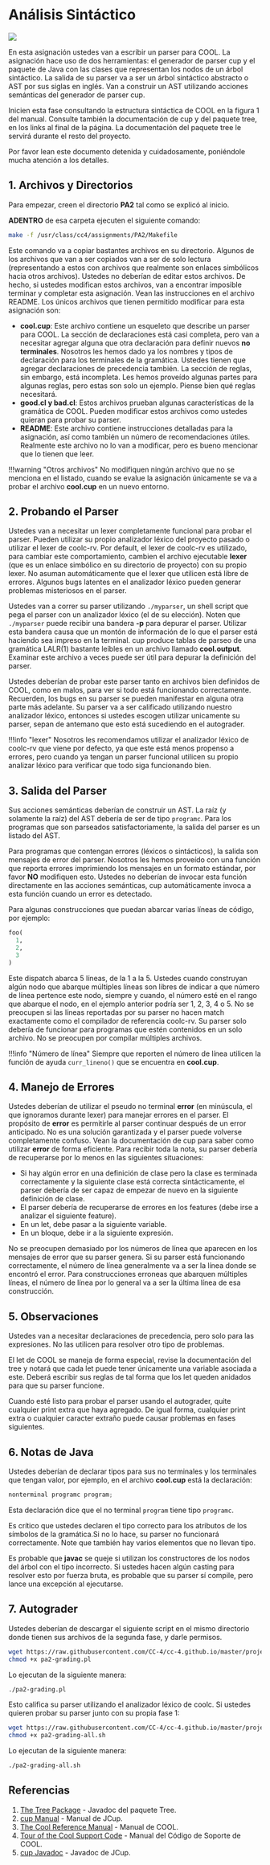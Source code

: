 # Análisis Sintáctico

![](/img/parser.png)

En esta asignación ustedes van a escribir un parser para COOL. La asignación hace uso de dos herramientas: el generador de parser cup y el paquete de Java con las clases que representan los nodos de un árbol sintáctico. La salida de su parser va a ser un árbol sintáctico abstracto o AST por sus siglas en inglés. Van a construir un AST utilizando acciones semánticas del generador de parser cup.

Inicien esta fase consultando la estructura sintáctica de COOL en la figura 1 del manual. Consulte también la documentación de cup y del paquete tree, en los links al final de la página. La documentación del paquete tree le servirá durante el resto del proyecto.

Por favor lean este documento detenida y cuidadosamente, poniéndole mucha atención a los detalles.

## 1. Archivos y Directorios

Para empezar, creen el directorio **PA2** tal como se explicó al inicio.

**ADENTRO** de esa carpeta ejecuten el siguiente comando:

```bash
make -f /usr/class/cc4/assignments/PA2/Makefile
```

Este comando va a copiar bastantes archivos en su directorio. Algunos de los archivos que van a ser copiados van a ser de solo lectura \(representando a estos con archivos que realmente son enlaces simbólicos hacia otros archivos\). Ustedes no deberían de editar estos archivos. De hecho, si ustedes modifican estos archivos, van a encontrar imposible terminar y completar esta asignación. Vean las instrucciones en el archivo README. Los únicos archivos que tienen permitido modificar para esta asignación son:

* **cool.cup**: Este archivo contiene un esqueleto que describe un parser para COOL. La sección de declaraciones está casi completa, pero van a necesitar agregar alguna que otra declaración para definir nuevos **no terminales**. Nosotros les hemos dado ya los nombres y tipos de declaración para los terminales de la gramática. Ustedes tienen que agregar declaraciones de precedencia también. La sección de reglas, sin embargo, está incompleta. Les hemos proveído algunas partes para algunas reglas, pero estas son solo un ejemplo. Piense bien qué reglas necesitará.
* **good.cl y bad.cl**: Estos archivos prueban algunas características de la gramática de COOL. Pueden modificar estos archivos como ustedes quieran para probar su parser.
* **README**: Este archivo contiene instrucciones detalladas para la asignación, así como también un número de recomendaciones útiles. Realmente este archivo no lo van a modificar, pero es bueno mencionar que lo tienen que leer.

!!!warning "Otros archivos"
	No modifiquen ningún archivo que no se menciona en el listado, cuando se evalue la asignación únicamente se va a probar el archivo **cool.cup** en un nuevo entorno.

## 2. Probando el Parser

Ustedes van a necesitar un lexer completamente funcional para probar el parser. Pueden utilizar su propio analizador léxico del proyecto pasado o utilizar el lexer de coolc-rv. Por default, el lexer de coolc-rv es utilizado, para cambiar este comportamiento, cambien el archivo ejecutable **lexer** \(que es un enlace simbólico en su directorio de proyecto\) con su propio lexer. No asuman automáticamente que el lexer que utilicen está libre de errores. Algunos bugs latentes en el analizador léxico pueden generar problemas misteriosos en el parser.

Ustedes van a correr su parser utilizando `./myparser`, un shell script que pega el parser con un analizador léxico \(el de su elección\). Noten que `./myparser` puede recibir una bandera **-p** para depurar el parser. Utilizar esta bandera causa que un montón de información de lo que el parser está haciendo sea impreso en la terminal. cup produce tablas de parseo de una gramática LALR\(1\) bastante leíbles en un archivo llamado **cool.output**. Examinar este archivo a veces puede ser útil para depurar la definición del parser.

Ustedes deberían de probar este parser tanto en archivos bien definidos de COOL, como en malos, para ver si todo está funcionando correctamente. Recuerden, los bugs en su parser se pueden manifestar en alguna otra parte más adelante. Su parser va a ser calificado utilizando nuestro analizador léxico, entonces si ustedes escogen utilizar unicamente su parser, sepan de antemano que esto está sucediendo en el autograder.

!!!info "lexer"
Nosotros les recomendamos utilizar el analizador léxico de coolc-rv que viene por defecto, ya que este está menos propenso a errores, pero cuando ya tengan un parser funcional utilicen su propio analizar léxico para verificar que todo siga funcionando bien.

## 3. Salida del Parser

Sus acciones semánticas deberían de construir un AST. La raíz \(y solamente la raíz\) del AST debería de ser de tipo `programc`. Para los programas que son parseados satisfactoriamente, la salida del parser es un listado del AST.

Para programas que contengan errores \(léxicos o sintácticos\), la salida son mensajes de error del parser. Nosotros les hemos proveído con una función que reporta errores imprimiendo los mensajes en un formato estándar, por favor **NO** modifiquen esto. Ustedes no deberían de invocar esta función directamente en las acciones semánticas, cup automáticamente invoca a esta función cuando un error es detectado.

Para algunas construcciones que puedan abarcar varias líneas de código, por ejemplo:

```python
foo(
  1,
  2,
  3
)
```

Este dispatch abarca 5 líneas, de la 1 a la 5. Ustedes cuando construyan algún nodo que abarque múltiples líneas son libres de indicar a que número de línea pertence este nodo, siempre y cuando, el número esté en el rango que abarque el nodo, en el ejemplo anterior podría ser 1, 2, 3, 4 o 5. No se preocupen si las líneas reportadas por su parser no hacen match exactamente como el compilador de referencia coolc-rv. Su parser solo debería de funcionar para programas que estén contenidos en un solo archivo. No se preocupen por compilar múltiples archivos.

!!!info "Número de línea"
	Siempre que reporten el número de línea utilicen la función de ayuda `curr_lineno()` que se encuentra en **cool.cup**.

## 4. Manejo de Errores

Ustedes deberían de utilizar el pseudo no terminal **error** (en minúscula, el que ignoramos durante lexer) para manejar errores en el parser. El propósito de **error** es permitirle al parser continuar después de un error anticipado. No es una solución garantizada y el parser puede volverse completamente confuso. Vean la documentación de cup para saber como utilizar **error** de forma eficiente. Para recibir toda la nota, su parser debería de recuperarse por lo menos en las siguientes situaciones:

* Si hay algún error en una definición de clase pero la clase es terminada correctamente y la siguiente clase está correcta sintácticamente, el parser debería de ser capaz de empezar de nuevo en la siguiente definición de clase.
* El parser debería de recuperarse de errores en los features \(debe irse a analizar el siguiente feature\).
* En un let, debe pasar a la siguiente variable.
* En un bloque, debe ir a la siguiente expresión.

No se preocupen demasiado por los números de línea que aparecen en los mensajes de error que su parser genera. Si su parser está funcionando correctamente, el número de línea generalmente va a ser la línea donde se encontró el error. Para construcciones erroneas que abarquen múltiples líneas, el número de línea por lo general va a ser la última línea de esa construcción.

## 5. Observaciones

Ustedes van a necesitar declaraciones de precedencia, pero solo para las expresiones. No las utilicen para resolver otro tipo de problemas.

El let de COOL se maneja de forma especial, revise la documentación del tree y notará que cada let puede tener únicamente una variable asociada a este. Deberá escribir sus reglas de tal forma que los let queden anidados para que su parser funcione.

Cuando esté listo para probar el parser usando el autograder, quite cualquier print extra que haya agregado. De igual forma, cualquier print extra o cualquier caracter extraño puede causar problemas en fases siguientes.

## 6. Notas de Java

Ustedes deberían de declarar tipos para sus no terminales y los terminales que tengan valor, por ejemplo, en el archivo **cool.cup** está la declaración:

```java
nonterminal programc program;
```

Esta declaración dice que el no terminal `program` tiene tipo `programc`.

Es crítico que ustedes declaren el tipo correcto para los atributos de los símbolos de la gramática.Si no lo hace, su parser no funcionará correctamente. Note que también hay varios elementos que no llevan tipo.

Es probable que **javac** se queje si utilizan los constructores de los nodos del árbol con el tipo incorrecto. Si ustedes hacen algún casting para resolver esto por fuerza bruta, es probable que su parser sí compile, pero lance una excepción al ejecutarse.

## 7. Autograder

Ustedes deberían de descargar el siguiente script en el mismo directorio donde tienen sus archivos de la segunda fase, y darle permisos.

```bash
wget https://raw.githubusercontent.com/CC-4/cc-4.github.io/master/projects/grading/pa2-grading.pl
chmod +x pa2-grading.pl
```

Lo ejecutan de la siguiente manera:

```bash
./pa2-grading.pl
```

Esto califica su parser utilizando el analizador léxico de coolc. Si ustedes quieren probar su parser junto con su propia fase 1:


```bash
wget https://raw.githubusercontent.com/CC-4/cc-4.github.io/master/projects/grading/pa2-grading-all.sh
chmod +x pa2-grading-all.sh
```

Lo ejecutan de la siguiente manera:

```bash
./pa2-grading-all.sh
```

## Referencias

1. [The Tree Package](http://web.stanford.edu/class/cs143/javadoc/cool_ast/) - Javadoc del paquete Tree.
2. [cup Manual](http://www2.cs.tum.edu/projects/cup/manual.html) - Manual de JCup.
3. [The Cool Reference Manual](http://web.stanford.edu/class/cs143/materials/cool-manual.pdf) - Manual de COOL.
4. [Tour of the Cool Support Code](http://web.stanford.edu/class/cs143/materials/cool-tour.pdf) - Manual del Código de Soporte de COOL.
5. [cup Javadoc](http://web.stanford.edu/class/cs143/javadoc/java_cup/index.html) - Javadoc de JCup.

